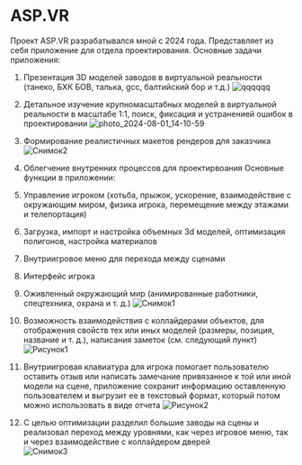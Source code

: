 # ASP.VR
Проект ASP.VR разрабатывался мной с 2024 года. Представляет из себя приложение для отдела проектирования. 
Основные задачи приложения:
1) Презентация 3D моделей заводов в виртуальной реальности (танеко, БХК БОВ, талька, gcc, балтийский бор и т.д.)
![qqqqqq](https://github.com/user-attachments/assets/f6031ff7-f655-4954-80ba-82f0f25a59f2)

2) Детальное изучение крупномасштабных моделей в виртуальной реальности в масштабе 1:1, поиск, фиксация и устраненией ошибок в проектировании
![photo_2024-08-01_14-10-59](https://github.com/user-attachments/assets/40000576-6816-483e-851e-d311abcce22b)

3) Формирование реалистичных макетов рендеров для заказчика
![Снимок2](https://github.com/user-attachments/assets/fbd15e00-8948-421a-9e50-b027b510685f)

4) Облегчение внутренних процессов для проектирвоания
Основные функции в приложении:
1) Управление игроком (хотьба, прыжок, ускорение, взаимодействие с окружающим миром, физика игрока, перемещение между этажами и телепортация)
2) Загрузка, импорт и настройка объемных 3d моделей, оптимизация полигонов, настройка материалов
3) Внутриигровое меню для перехода между сценами
4) Интерфейс игрока
5) Оживленный окружающий мир (анимированные работники, спецтехника, охрана и т. д.)
![Снимок1](https://github.com/user-attachments/assets/826d1ef7-1355-4cfb-8689-65380456fd46)

6) Возможность взаимодействия с коллайдерами объектов, для отображения свойств тех или иных моделей (размеры, позиция, название и т. д.), написания заметок (см. следующий пункт)
![Рисунок1](https://github.com/user-attachments/assets/4cb59842-1d3d-41af-a8b3-2767fe62f037)

7) Внутриигровая клавиатура для игрока помогает пользователю оставить отзыв или написать замечание привязанное к той или иной модели на сцене, приложение сохранит информацию оставленную пользователем и выгрузит ее в текстовый формат, который потом можно использовать в виде отчета
![Рисунок2](https://github.com/user-attachments/assets/49a444f4-dccc-48bc-ad00-95e13356ec74)

9) С целью оптимизации разделил большие заводы на сцены и реализовал переход между уровнями, как через игровое меню, так и через взаимодействие с коллайдером дверей  
![Снимок3](https://github.com/user-attachments/assets/55591724-e49c-4fb7-bd30-aafb282c6fd6)
